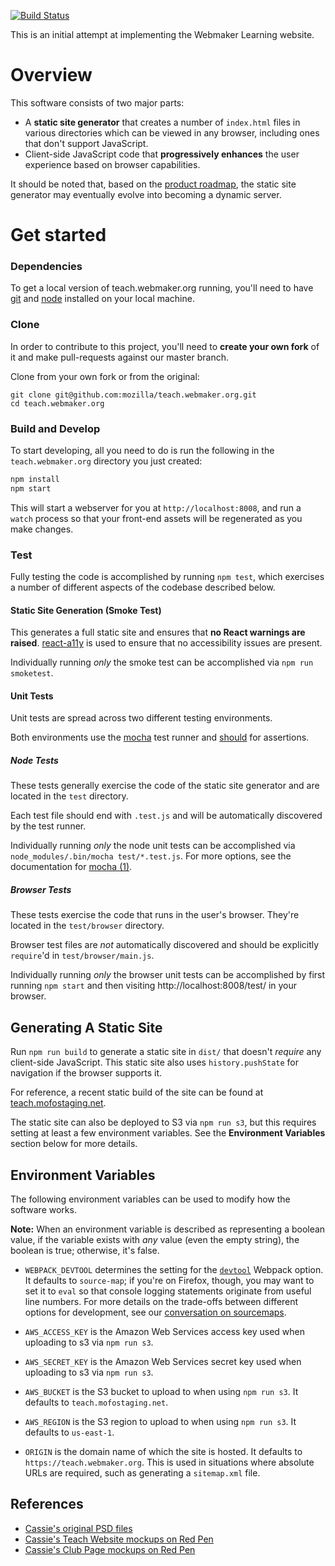 [![Build Status](https://travis-ci.org/mozilla/teach.webmaker.org.svg)](https://travis-ci.org/mozilla/teach.webmaker.org)

This is an initial attempt at implementing the Webmaker Learning
website.

# Overview

This software consists of two major parts:

* A **static site generator** that creates a number of
  `index.html` files in various directories which can be viewed
  in any browser, including ones that don't support JavaScript.
* Client-side JavaScript code that **progressively enhances**
  the user experience based on browser capabilities.

It should be noted that, based on the
[product roadmap][roadmap], the static site generator
may eventually evolve into becoming a dynamic server.

# Get started

### Dependencies

To get a local version of teach.webmaker.org running, you'll need to have [git](http://git-scm.com/) and [node](http://nodejs.org/) installed on your local machine.

### Clone

In order to contribute to this project, you'll need to **create your own fork** of it and make pull-requests against our master branch.

Clone from your own fork or from the original:

```
git clone git@github.com:mozilla/teach.webmaker.org.git
cd teach.webmaker.org
```

### Build and Develop

To start developing, all you need to do is run the following in the `teach.webmaker.org` directory you just created:

```bash
npm install
npm start
```

This will start a webserver for you at `http://localhost:8008`, and run a `watch` process so that your front-end assets will be regenerated as you make changes.

### Test

Fully testing the code is accomplished by running `npm test`,
which exercises a number of different aspects of the
codebase described below.

#### Static Site Generation (Smoke Test)

This generates a full static site and
ensures that **no React warnings are raised**.
[react-a11y][] is used to ensure that no accessibility
issues are present.

Individually running *only* the smoke test can be accomplished
via `npm run smoketest`.

#### Unit Tests

Unit tests are spread across two different testing
environments.

Both environments use the [mocha][] test runner and [should][]
for assertions.

##### Node Tests

These tests generally exercise the code of the static site generator
and are located in the `test` directory.

Each test file should end with `.test.js` and will be automatically
discovered by the test runner.

Individually running *only* the node unit tests can be accomplished
via `node_modules/.bin/mocha test/*.test.js`. For more options,
see the documentation for [mocha (1)][].

##### Browser Tests

These tests exercise the code that runs in the user's browser. They're
located in the `test/browser` directory.

Browser test files are *not* automatically discovered and should
be explicitly `require`'d in `test/browser/main.js`.

Individually running *only* the browser unit tests can be accomplished
by first running `npm start` and then visiting http://localhost:8008/test/
in your browser.

## Generating A Static Site

Run `npm run build` to generate a static site in `dist/` that
doesn't *require* any client-side JavaScript. This static
site also uses `history.pushState` for navigation if the browser
supports it.

For reference, a recent static build of the site can be found at
[teach.mofostaging.net][].

The static site can also be deployed to S3 via `npm run s3`, but
this requires setting at least a few environment variables. See
the **Environment Variables** section below for more details.

## Environment Variables

The following environment variables can be used to modify how the
software works.

**Note:** When an environment variable is described as representing a
boolean value, if the variable exists with *any* value (even the empty
string), the boolean is true; otherwise, it's false.

* `WEBPACK_DEVTOOL` determines the setting for the [`devtool`][] Webpack
  option. It defaults to `source-map`; if you're on Firefox, though,
  you may want to set it to `eval` so that console logging statements
  originate from useful line numbers. For more details on the
  trade-offs between different options for development, see our
  [conversation on sourcemaps][sourcemaps-wtf].

* `AWS_ACCESS_KEY` is the Amazon Web Services access key used
  when uploading to s3 via `npm run s3`.

* `AWS_SECRET_KEY` is the Amazon Web Services secret key used
  when uploading to s3 via `npm run s3`.

* `AWS_BUCKET` is the S3 bucket to upload to when using
  `npm run s3`. It defaults to `teach.mofostaging.net`.

* `AWS_REGION` is the S3 region to upload to when using
  `npm run s3`. It defaults to `us-east-1`.

* `ORIGIN` is the domain name of which the site is hosted.
  It defaults to `https://teach.webmaker.org`. This is used
  in situations where absolute URLs are required, such
  as generating a `sitemap.xml` file.

## References

* [Cassie's original PSD files][psd]
* [Cassie's Teach Website mockups on Red Pen][redpen_teach]
* [Cassie's Club Page mockups on Red Pen][redpen_club]

<!-- links -->

  [psd]: https://www.dropbox.com/sh/2kbwq2cl9x6q0r8/AAA2Io_uv8sW0MVqyZr4H8Tca?dl=0#/
  [redpen_teach]: https://redpen.io/p/tv97d65122e4dcb2ab
  [redpen_club]: https://redpen.io/p/jza7e4f541a24313ff
  [`devtool`]: http://webpack.github.io/docs/configuration.html#devtool
  [sourcemaps-wtf]: https://github.com/mozilla/teach.webmaker.org/pull/147#discussion-diff-25879885
  [react-a11y]: https://github.com/rackt/react-a11y#readme
  [roadmap]: https://wiki.mozilla.org/Learning/Networks/Product-Roadmap
  [mocha]: http://mochajs.org/
  [mocha (1)]: http://mochajs.org/#usage
  [should]: https://www.npmjs.com/package/should
  [teach.mofostaging.net]: http://teach.mofostaging.net/
